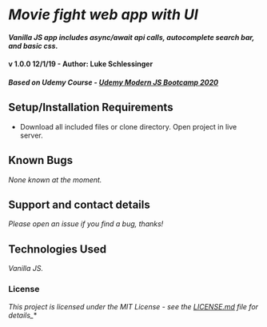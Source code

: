 # _Movie fight web app with UI_

#### _Vanilla JS app includes async/await api calls, autocomplete search bar, and basic css._ 


#### v 1.0.0 12/1/19 - Author: **Luke Schlessinger**

##### *Based on Udemy Course* - [Udemy Modern JS Bootcamp 2020](https://www.udemy.com/course/javascript-beginners-complete-tutorial/learn/lecture/17007316#overview)

## Setup/Installation Requirements

* Download all included files or clone directory. Open project in live server.

## Known Bugs

_None known at the moment._

## Support and contact details

_Please open an issue if you find a bug, thanks!_

## Technologies Used

_Vanilla JS._

### License

*This project is licensed under the MIT License - see the [LICENSE.md](LICENSE.md) file for details_**
